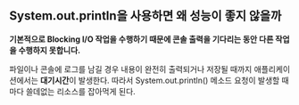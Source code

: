 ## System.out.println을 사용하면 왜 성능이 좋지 않을까

**기본적으로 Blocking I/O 작업을 수행하기 때문에 콘솔 출력을 기다리는 동안 다른 작업을 수행하지 못합니다.**

파일이나 콘솔에 로그를 남길 경우 내용이 완전히 출력되거나 저장될 때까지 애플리케이션에서는 **대기시간**이 발생한다. 따라서 System.out.println() 메소드 요청이 발생할 때마다 쓸데없는 리소스를 잡아먹게 된다.




